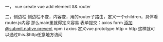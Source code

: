 一，
vue create
vue add element && router 

二，侧边栏
侧边栏不变，内容变，用的router子路由，定义一个children，具体看router.js内容 那么main里就得定义容易<router-view>
表单提交：axios form 添加@submit.native.prevent npm i axios 定义vue.prototype.http = http 这样就可以通过this.$http任意地方访问
